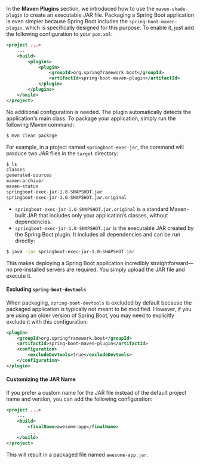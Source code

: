 
In the **Maven Plugins** section, we introduced how to use the `maven-shade-plugin` to create an executable JAR file. Packaging a Spring Boot application is even simpler because Spring Boot includes the `spring-boot-maven-plugin`, which is specifically designed for this purpose. To enable it, just add the following configuration to your `pom.xml`:

```xml
<project ...>
    ...
    <build>
        <plugins>
            <plugin>
                <groupId>org.springframework.boot</groupId>
                <artifactId>spring-boot-maven-plugin</artifactId>
            </plugin>
        </plugins>
    </build>
</project>
```

No additional configuration is needed. The plugin automatically detects the application's main class. To package your application, simply run the following Maven command:

```bash
$ mvn clean package
```

For example, in a project named `springboot-exec-jar`, the command will produce two JAR files in the `target` directory:

```bash
$ ls
classes
generated-sources
maven-archiver
maven-status
springboot-exec-jar-1.0-SNAPSHOT.jar
springboot-exec-jar-1.0-SNAPSHOT.jar.original
```

- `springboot-exec-jar-1.0-SNAPSHOT.jar.original` is a standard Maven-built JAR that includes only your application’s classes, without dependencies.
- `springboot-exec-jar-1.0-SNAPSHOT.jar` is the executable JAR created by the Spring Boot plugin. It includes all dependencies and can be run directly:

```bash
$ java -jar springboot-exec-jar-1.0-SNAPSHOT.jar
```

This makes deploying a Spring Boot application incredibly straightforward—no pre-installed servers are required. You simply upload the JAR file and execute it.

#### Excluding `spring-boot-devtools`

When packaging, `spring-boot-devtools` is excluded by default because the packaged application is typically not meant to be modified. However, if you are using an older version of Spring Boot, you may need to explicitly exclude it with this configuration:

```xml
<plugin>
    <groupId>org.springframework.boot</groupId>
    <artifactId>spring-boot-maven-plugin</artifactId>
    <configuration>
        <excludeDevtools>true</excludeDevtools>
    </configuration>
</plugin>
```

#### Customizing the JAR Name

If you prefer a custom name for the JAR file instead of the default project name and version, you can add the following configuration:

```xml
<project ...>
    ...
    <build>
        <finalName>awesome-app</finalName>
        ...
    </build>
</project>
```

This will result in a packaged file named `awesome-app.jar`.